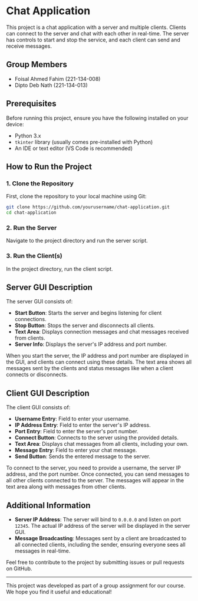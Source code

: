 # Chat Application

This project is a chat application with a server and multiple clients. Clients can connect to the server and chat with each other in real-time. The server has controls to start and stop the service, and each client can send and receive messages.

## Group Members
- Foisal Ahmed Fahim (221-134-008)
- Dipto Deb Nath (221-134-013)

## Prerequisites

Before running this project, ensure you have the following installed on your device:

- Python 3.x
- `tkinter` library (usually comes pre-installed with Python)
- An IDE or text editor (VS Code is recommended)

## How to Run the Project

### 1. Clone the Repository
First, clone the repository to your local machine using Git:
```bash
git clone https://github.com/yourusername/chat-application.git
cd chat-application
```


### 2. Run the Server
Navigate to the project directory and run the server script.

### 3. Run the Client(s)
In the project directory, run the client script.

## Server GUI Description

The server GUI consists of:
- **Start Button**: Starts the server and begins listening for client connections.
- **Stop Button**: Stops the server and disconnects all clients.
- **Text Area**: Displays connection messages and chat messages received from clients.
- **Server Info**: Displays the server's IP address and port number.

When you start the server, the IP address and port number are displayed in the GUI, and clients can connect using these details. The text area shows all messages sent by the clients and status messages like when a client connects or disconnects.

## Client GUI Description

The client GUI consists of:
- **Username Entry**: Field to enter your username.
- **IP Address Entry**: Field to enter the server's IP address.
- **Port Entry**: Field to enter the server's port number.
- **Connect Button**: Connects to the server using the provided details.
- **Text Area**: Displays chat messages from all clients, including your own.
- **Message Entry**: Field to enter your chat message.
- **Send Button**: Sends the entered message to the server.

To connect to the server, you need to provide a username, the server IP address, and the port number. Once connected, you can send messages to all other clients connected to the server. The messages will appear in the text area along with messages from other clients.

## Additional Information

- **Server IP Address**: The server will bind to `0.0.0.0` and listen on port `12345`. The actual IP address of the server will be displayed in the server GUI.
- **Message Broadcasting**: Messages sent by a client are broadcasted to all connected clients, including the sender, ensuring everyone sees all messages in real-time.

Feel free to contribute to the project by submitting issues or pull requests on GitHub.

---

This project was developed as part of a group assignment for our course. We hope you find it useful and educational!
